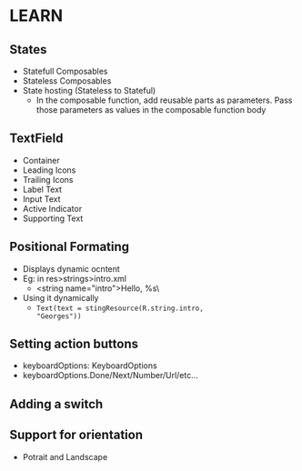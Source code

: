 # LEARN

## States

- Statefull Composables
- Stateless Composables
- State hosting (Stateless to Stateful)
  - In the composable function, add reusable parts as parameters. Pass those parameters as values in the composable function body

## TextField

- Container
- Leading Icons
- Trailing Icons
- Label Text
- Input Text
- Active Indicator
- Supporting Text

## Positional Formating

- Displays dynamic ocntent
- Eg: in res>strings>intro.xml
  - \<string name="intro">Hello, %s</string>\
- Using it dynamically
  - <code>Text(text = stingResource(R.string.intro, "Georges"))</code>

## Setting action buttons

- keyboardOptions: KeyboardOptions
- keyboardOptions.Done/Next/Number/Url/etc...

## Adding a switch

## Support for orientation

- Potrait and Landscape
